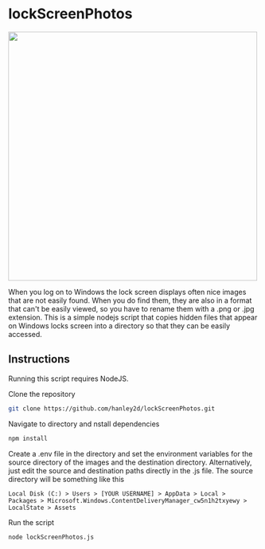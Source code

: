 # lockScreenPhotos
<img src="https://user-images.githubusercontent.com/61337625/215301470-a7de71ac-8d98-46c8-9899-2913d6ae3992.png" width="500" />

When you log on to Windows the lock screen displays often nice images that are not easily found. When you do find them, they are also in a format that can't be easily viewed, so you have to rename them with a .png or .jpg extension.
This is a simple nodejs script that copies hidden files that appear on Windows locks screen into a directory so that they can be easily accessed.

## Instructions

Running this script requires NodeJS. 

Clone the repository

```bash
git clone https://github.com/hanley2d/lockScreenPhotos.git
```
Navigate to directory and nstall dependencies
```bash
npm install
```

Create a .env file in the directory and set the environment variables for the source directory of the images and the destination directory. Alternatively, just edit the source and destination paths directly in the .js file. The source directory will be something like this

```
Local Disk (C:) > Users > [YOUR USERNAME] > AppData > Local >  Packages > Microsoft.Windows.ContentDeliveryManager_cw5n1h2txyewy > LocalState > Assets
```

Run the script

```bash
node lockScreenPhotos.js
```
